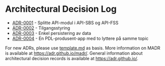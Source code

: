 # Architectural Decision Log

<!-- adrlog -- Regenerate the content by using "adr-log -i". You can install it via "npm install -g adr-log" -->

- [ADR-0001](0001-Splitte-API.md) - Splitte API-modul i API-SBS og API-FSS
- [ADR-0002](0002-Tilgangsstyring.md) - Tilgangsstyring
- [ADR-0003](0003-KeyValueStore.md) - Enkel persistering av data
- [ADR-0004](0004-PDL-produsent-i-flere-apper.md) - En PDL-produsent-app med to lyttere på samme topic

<!-- adrlogstop -->

For new ADRs, please use [template.md](template.md) as basis.
More information on MADR is available at <https://adr.github.io/madr/>.
General information about architectural decision records is available at <https://adr.github.io/>.

